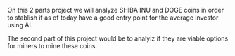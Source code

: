 On this 2 parts project we will analyze SHIBA INU and DOGE coins in order to stablish if as of today have a good entry point for the average investor using AI.

The second part of this project would be to analyiz if they are viable options for miners to mine these coins. 